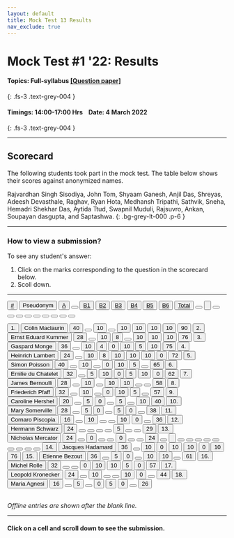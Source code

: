 ```yaml
---
layout: default
title: Mock Test 13 Results
nav_exclude: true
---
```



#  Mock Test #1 '22: Results

#### Topics: Full-syllabus  [[Question paper]](/docs/mock_test/001_4mar22_full/)
{: .fs-3 .text-grey-004 }


#### Timings: 14:00-17:00 Hrs &nbsp;&nbsp;  Date: 4 March 2022
{: .fs-3 .text-grey-004 }

---


## Scorecard


The following students took part in the mock test. The table below shows their scores against anonymized names.



Rajvardhan Singh Sisodiya,  John Tom,  Shyaam Ganesh,  Anjil Das,  Shreyas,  Adeesh Devasthale,  Raghav,
Ryan Hota,  Medhansh Tripathi,  Sathvik, Sneha,  Hemadri Shekhar Das,  Aytida Ttud,  Swapnil Muduli,
Rajsuvro,  Ankan,  Soupayan dasgupta,  and Saptashwa.
{: .bg-grey-lt-000 .p-6 }


---

### How to view a submission?

To see any student's answer:

1. Click on the marks corresponding to the question in the scorecard below.
2. Scoll down.


---

  <div class="markpalette">
      <div class="markpalette-keys">

<button class="markbutton white"><u>#</u></button>
<input type="button" class="markbutton white" value="Pseudonym"/>
<button class="markbutton white"><u>A</u></button>
<button class="markbutton white"></button>
<button class="markbutton white"><u>B1</u></button>
<button class="markbutton white"><u>B2</u></button>
<button class="markbutton white"><u>B3</u></button>
<button class="markbutton white"><u>B4</u></button>
<button class="markbutton white"><u>B5</u></button>
<button class="markbutton white"><u>B6</u></button>
<button class="markbutton white"><u>Total</u></button>
<button class="markbutton white"></button>
<input type="button" class="markbutton white" value=""/>
<button class="markbutton white" ></button>
<button class="markbutton white"></button>
<button class="markbutton white"></button>
<button class="markbutton white"></button>
<button class="markbutton white"></button>
<button class="markbutton white"></button>
<button class="markbutton white"></button>
<button class="markbutton white"></button>
<button class="markbutton white"></button>



<button class="markbutton rank">1. </button>
<input type="button" class="markbutton white" value="Colin Maclaurin"/>
<button class="markbutton blank" onclick = "markdisplay('Colin_Maclaurin/PartA',13)">40</button>
<button class="button white"></button>
<button class="markbutton right" onclick = "markdisplay('Colin_Maclaurin/B1',13)">10</button>
<button class="button blank"></button>
<button class="markbutton right" onclick = "markdisplay('Colin_Maclaurin/B3',13)">10</button>
<button class="markbutton right" onclick = "markdisplay('Colin_Maclaurin/B4',13)">10</button>
<button class="markbutton right" onclick = "markdisplay('Colin_Maclaurin/B5',13)">10</button>
<button class="markbutton right" onclick = "markdisplay('Colin_Maclaurin/B6',13)">10</button>
<button class="markbutton total">90</button>
<button class="markbutton rank">2. </button>
<input type="button" class="markbutton white" value="Ernst Eduard Kummer"/>
<button class="markbutton blank" onclick = "markdisplay('Ernst_Eduard_Kummer/PartA',13)">28</button>
<button class="button white"></button>
<button class="markbutton right" onclick = "markdisplay('Ernst_Eduard_Kummer/B1',13)">10</button>
<button class="markbutton right" onclick = "markdisplay('Ernst_Eduard_Kummer/B2',13)">8</button>
<button class="button blank"></button>
<button class="markbutton right" onclick = "markdisplay('Ernst_Eduard_Kummer/B4',13)">10</button>
<button class="markbutton right" onclick = "markdisplay('Ernst_Eduard_Kummer/B5',13)">10</button>
<button class="markbutton right" onclick = "markdisplay('Ernst_Eduard_Kummer/B6',13)">10</button>
<button class="markbutton total">76</button>
<button class="markbutton rank">3. </button>
<input type="button" class="markbutton white" value="Gaspard Monge"/>
<button class="markbutton blank" onclick = "markdisplay('Gaspard_Monge/PartA',13)">36</button>
<button class="button white"></button>
<button class="markbutton right" onclick = "markdisplay('Gaspard_Monge/B1',13)">10</button>
<button class="markbutton right" onclick = "markdisplay('Gaspard_Monge/B2',13)">4</button>
<button class="markbutton wrong" onclick = "markdisplay('Gaspard_Monge/B3',13)">0</button>
<button class="markbutton right" onclick = "markdisplay('Gaspard_Monge/B4',13)">10</button>
<button class="markbutton right" onclick = "markdisplay('Gaspard_Monge/B5',13)">5</button>
<button class="markbutton right" onclick = "markdisplay('Gaspard_Monge/B6',13)">10</button>
<button class="markbutton total">75</button>
<button class="markbutton rank">4. </button>
<input type="button" class="markbutton white" value="Heinrich Lambert"/>
<button class="markbutton blank" onclick = "markdisplay('Heinrich_Lambert/PartA',13)">24</button>
<button class="button white"></button>
<button class="markbutton right" onclick = "markdisplay('Heinrich_Lambert/B1',13)">10</button>
<button class="markbutton right" onclick = "markdisplay('Heinrich_Lambert/B2',13)">8</button>
<button class="markbutton right" onclick = "markdisplay('Heinrich_Lambert/B3',13)">10</button>
<button class="markbutton right" onclick = "markdisplay('Heinrich_Lambert/B4',13)">10</button>
<button class="markbutton right" onclick = "markdisplay('Heinrich_Lambert/B5',13)">10</button>
<button class="markbutton wrong" onclick = "markdisplay('Heinrich_Lambert/B6',13)">0</button>
<button class="markbutton total">72</button>
<button class="markbutton rank">5. </button>
<input type="button" class="markbutton white" value="Simon Poisson"/>
<button class="markbutton blank" onclick = "markdisplay('Simon_Poisson/PartA',13)">40</button>
<button class="button white"></button>
<button class="markbutton right" onclick = "markdisplay('Simon_Poisson/B1',13)">10</button>
<button class="button blank"></button>
<button class="markbutton wrong" onclick = "markdisplay('Simon_Poisson/B3',13)">0</button>
<button class="markbutton right" onclick = "markdisplay('Simon_Poisson/B4',13)">10</button>
<button class="markbutton right" onclick = "markdisplay('Simon_Poisson/B5',13)">5</button>
<button class="button blank"></button>
<button class="markbutton total">65</button>
<button class="markbutton rank">6. </button>
<input type="button" class="markbutton white" value="Emilie du Chatelet"/>
<button class="markbutton blank" onclick = "markdisplay('Emilie_du_Chatelet/PartA',13)">32</button>
<button class="button white"></button>
<button class="markbutton right" onclick = "markdisplay('Emilie_du_Chatelet/B1',13)">5</button>
<button class="markbutton right" onclick = "markdisplay('Emilie_du_Chatelet/B2',13)">10</button>
<button class="markbutton wrong" onclick = "markdisplay('Emilie_du_Chatelet/B3',13)">0</button>
<button class="markbutton right" onclick = "markdisplay('Emilie_du_Chatelet/B4',13)">5</button>
<button class="markbutton right" onclick = "markdisplay('Emilie_du_Chatelet/B5',13)">10</button>
<button class="markbutton wrong" onclick = "markdisplay('Emilie_du_Chatelet/B6',13)">0</button>
<button class="markbutton total">62</button>
<button class="markbutton rank">7. </button>
<input type="button" class="markbutton white" value="James Bernoulli"/>
<button class="markbutton blank" onclick = "markdisplay('James_Bernoulli/PartA',13)">28</button>
<button class="button white"></button>
<button class="markbutton right" onclick = "markdisplay('James_Bernoulli/B1',13)">10</button>
<button class="button blank"></button>
<button class="markbutton right" onclick = "markdisplay('James_Bernoulli/B3',13)">10</button>
<button class="markbutton right" onclick = "markdisplay('James_Bernoulli/B4',13)">10</button>
<button class="button blank"></button>
<button class="button blank"></button>
<button class="markbutton total">58</button>
<button class="markbutton rank">8. </button>
<input type="button" class="markbutton white" value="Friederich Pfaff"/>
<button class="markbutton blank" onclick = "markdisplay('Friederich_Pfaff/PartA',13)">32</button>
<button class="button white"></button>
<button class="markbutton right" onclick = "markdisplay('Friederich_Pfaff/B1',13)">10</button>
<button class="button blank"></button>
<button class="markbutton wrong" onclick = "markdisplay('Friederich_Pfaff/B3',13)">0</button>
<button class="markbutton right" onclick = "markdisplay('Friederich_Pfaff/B4',13)">10</button>
<button class="markbutton right" onclick = "markdisplay('Friederich_Pfaff/B5',13)">5</button>
<button class="button blank"></button>
<button class="markbutton total">57</button>
<button class="markbutton rank">9. </button>
<input type="button" class="markbutton white" value="Caroline Hershel"/>
<button class="markbutton blank" onclick = "markdisplay('Caroline_Hershel/PartA',13)">20</button>
<button class="button white"></button>
<button class="markbutton right" onclick = "markdisplay('Caroline_Hershel/B1',13)">5</button>
<button class="markbutton wrong" onclick = "markdisplay('Caroline_Hershel/B2',13)">0</button>
<button class="button blank"></button>
<button class="markbutton right" onclick = "markdisplay('Caroline_Hershel/B4',13)">5</button>
<button class="button blank"></button>
<button class="markbutton right" onclick = "markdisplay('Caroline_Hershel/B6',13)">10</button>
<button class="markbutton total">40</button>
<button class="markbutton rank">10. </button>
<input type="button" class="markbutton white" value="Mary Somerville"/>
<button class="markbutton blank" onclick = "markdisplay('Mary_Somerville/PartA',13)">28</button>
<button class="button white"></button>
<button class="markbutton right" onclick = "markdisplay('Mary_Somerville/B1',13)">5</button>
<button class="markbutton wrong" onclick = "markdisplay('Mary_Somerville/B2',13)">0</button>
<button class="button blank"></button>
<button class="markbutton right" onclick = "markdisplay('Mary_Somerville/B4',13)">5</button>
<button class="markbutton wrong" onclick = "markdisplay('Mary_Somerville/B5',13)">0</button>
<button class="button blank"></button>
<button class="markbutton total">38</button>
<button class="markbutton rank">11. </button>
<input type="button" class="markbutton white" value="Cornaro Piscopia"/>
<button class="markbutton blank" onclick = "markdisplay('Cornaro_Piscopia/PartA',13)">16</button>
<button class="button white"></button>
<button class="markbutton right" onclick = "markdisplay('Cornaro_Piscopia/B1',13)">10</button>
<button class="button blank"></button>
<button class="button blank"></button>
<button class="markbutton right" onclick = "markdisplay('Cornaro_Piscopia/B4',13)">10</button>
<button class="markbutton wrong" onclick = "markdisplay('Cornaro_Piscopia/B5',13)">0</button>
<button class="button blank"></button>
<button class="markbutton total">36</button>
<button class="markbutton rank">12. </button>
<input type="button" class="markbutton white" value="Hermann Schwarz"/>
<button class="markbutton blank" onclick = "markdisplay('Hermann_Schwarz/PartA',13)">24</button>
<button class="button white"></button>
<button class="button blank"></button>
<button class="button blank"></button>
<button class="button blank"></button>
<button class="markbutton right" onclick = "markdisplay('Hermann_Schwarz/B4',13)">5</button>
<button class="button blank"></button>
<button class="button blank"></button>
<button class="markbutton total">29</button>
<button class="markbutton rank">13. </button>
<input type="button" class="markbutton white" value="Nicholas Mercator"/>
<button class="markbutton blank" onclick = "markdisplay('Nicholas_Mercator/PartA',13)">24</button>
<button class="button white"></button>
<button class="markbutton wrong" onclick = "markdisplay('Nicholas_Mercator/B1',13)">0</button>
<button class="button blank"></button>
<button class="button blank"></button>
<button class="markbutton wrong" onclick = "markdisplay('Nicholas_Mercator/B4',13)">0</button>
<button class="button blank"></button>
<button class="button blank"></button>
<button class="markbutton total">24</button>
<button class="markbutton white"></button>
<input type="button" class="markbutton white" value=""/>
<button class="markbutton white"></button>
<button class="markbutton white"></button>
<button class="markbutton white"></button>
<button class="markbutton white"></button>
<button class="markbutton white"></button>
<button class="markbutton white"></button>
<button class="markbutton white"></button>
<button class="markbutton white"></button>
<button class="markbutton white"></button>
<button class="markbutton rank">14. </button>
<input type="button" class="markbutton white" value="Jacques Hadamard"/>
<button class="markbutton blank" onclick = "markdisplay('Jacques_Hadamard/PartA',13)">36</button>
<button class="button white"></button>
<button class="markbutton right" onclick = "markdisplay('Jacques_Hadamard/B1',13)">10</button>
<button class="markbutton wrong" onclick = "markdisplay('Jacques_Hadamard/B2',13)">0</button>
<button class="markbutton right" onclick = "markdisplay('Jacques_Hadamard/B3',13)">10</button>
<button class="markbutton right" onclick = "markdisplay('Jacques_Hadamard/B4',13)">10</button>
<button class="markbutton wrong" onclick = "markdisplay('Jacques_Hadamard/B5',13)">0</button>
<button class="markbutton right" onclick = "markdisplay('Jacques_Hadamard/B6',13)">10</button>
<button class="markbutton total">76</button>
<button class="markbutton rank">15. </button>
<input type="button" class="markbutton white" value="Etienne Bezout"/>
<button class="markbutton blank" onclick = "markdisplay('Etienne_Bezout/PartA',13)">36</button>
<button class="button white"></button>
<button class="markbutton right" onclick = "markdisplay('Etienne_Bezout/B1',13)">5</button>
<button class="markbutton wrong" onclick = "markdisplay('Etienne_Bezout/B2',13)">0</button>
<button class="button blank"></button>
<button class="markbutton right" onclick = "markdisplay('Etienne_Bezout/B4',13)">10</button>
<button class="markbutton right" onclick = "markdisplay('Etienne_Bezout/B5',13)">10</button>
<button class="button blank"></button>
<button class="markbutton total">61</button>
<button class="markbutton rank">16. </button>
<input type="button" class="markbutton white" value="Michel Rolle"/>
<button class="markbutton blank" onclick = "markdisplay('Michel_Rolle/PartA',13)">32</button>
<button class="button white"></button>
<button class="button blank"></button>
<button class="markbutton wrong" onclick = "markdisplay('Michel_Rolle/B2',13)">0</button>
<button class="markbutton right" onclick = "markdisplay('Michel_Rolle/B3',13)">10</button>
<button class="markbutton right" onclick = "markdisplay('Michel_Rolle/B4',13)">10</button>
<button class="markbutton right" onclick = "markdisplay('Michel_Rolle/B5',13)">5</button>
<button class="markbutton wrong" onclick = "markdisplay('Michel_Rolle/B6',13)">0</button>
<button class="markbutton total">57</button>
<button class="markbutton rank">17. </button>
<input type="button" class="markbutton white" value="Leopold Kronecker"/>
<button class="markbutton blank" onclick = "markdisplay('Leopold_Kronecker/PartA',13)">24</button>
<button class="button white"></button>
<button class="markbutton right" onclick = "markdisplay('Leopold_Kronecker/B1',13)">10</button>
<button class="button blank"></button>
<button class="button blank"></button>
<button class="markbutton right" onclick = "markdisplay('Leopold_Kronecker/B4',13)">10</button>
<button class="markbutton wrong" onclick = "markdisplay('Leopold_Kronecker/B5',13)">0</button>
<button class="button blank"></button>
<button class="markbutton total">44</button>
<button class="markbutton rank">18. </button>
<input type="button" class="markbutton white" value="Maria Agnesi"/>
<button class="markbutton blank" onclick = "markdisplay('Maria_Agnesi/PartA',13)">16</button>
<button class="button white"></button>
<button class="markbutton right" onclick = "markdisplay('Maria_Agnesi/B1',13)">5</button>
<button class="button blank"></button>
<button class="markbutton wrong" onclick = "markdisplay('Maria_Agnesi/B3',13)">0</button>
<button class="markbutton right" onclick = "markdisplay('Maria_Agnesi/B4',13)">5</button>
<button class="markbutton wrong" onclick = "markdisplay('Maria_Agnesi/B5',13)">0</button>
<button class="button blank"></button>
<button class="markbutton total">26</button>


</div>
</div>



<br>
<i>Offline entries are shown after the blank line.</i>

<hr>

<div style="min-height:2px" id="themarktext">
<h4>Click on a cell and scroll down to see the submission.</h4>
</div>


<br>












